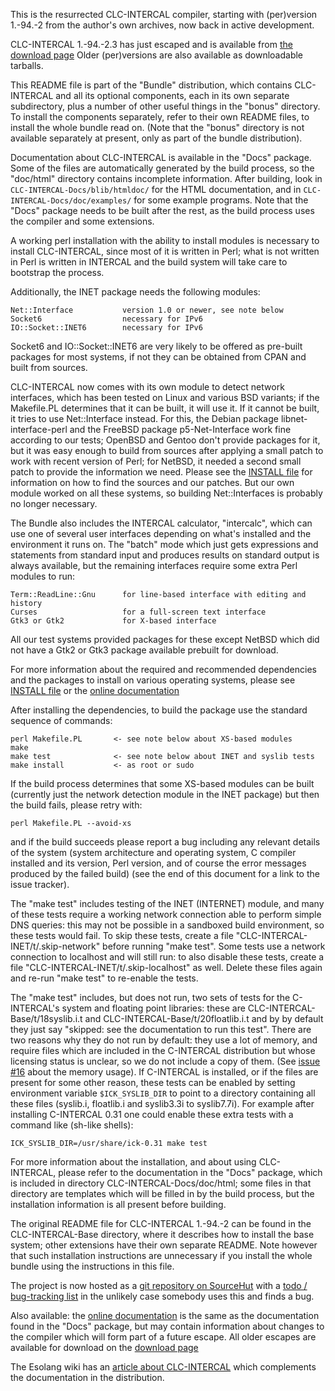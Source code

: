 This is the resurrected CLC-INTERCAL compiler, starting with (per)version
1.-94.-2 from the author's own archives, now back in active development.

CLC-INTERCAL 1.-94.-2.3 has just escaped and is available from
[the download page](https://uilebheist.srht.site/dist/CLC-INTERCAL-1.-94.-2.3/)
Older (per)versions are also available as downloadable tarballs.

This README file is part of the "Bundle" distribution, which contains
CLC-INTERCAL and all its optional components, each in its own separate
subdirectory, plus a number of other useful things in the "bonus"
directory. To install the components separately, refer to their own
README files, to install the whole bundle read on. (Note that the "bonus"
directory is not available separately at present, only as part of the
bundle distribution).

Documentation about CLC-INTERCAL is available in the "Docs" package.
Some of the files are automatically generated by the build process, so
the "doc/html" directory contains incomplete information. After
building, look in `CLC-INTERCAL-Docs/blib/htmldoc/` for the HTML
documentation, and in `CLC-INTERCAL-Docs/doc/examples/` for some
example programs. Note that the "Docs" package needs to be built
after the rest, as the build process uses the compiler and some
extensions.

A working perl installation with the ability to install modules is
necessary to install CLC-INTERCAL, since most of it is written
in Perl; what is not written in Perl is written in INTERCAL and the
build system will take care to bootstrap the process.

Additionally, the INET package needs the following modules:

    Net::Interface           version 1.0 or newer, see note below
    Socket6                  necessary for IPv6
    IO::Socket::INET6        necessary for IPv6

Socket6 and IO::Socket::INET6 are very likely to be offered as pre-built
packages for most systems, if not they can be obtained from CPAN and
built from sources.

CLC-INTERCAL now comes with its own module to detect network interfaces,
which has been tested on Linux and various BSD variants; if the Makefile.PL
determines that it can be built, it will use it.  If it cannot be built,
it tries to use Net::Interface instead.  For this, the Debian package
libnet-interface-perl and the FreeBSD package p5-Net-Interface work fine
according to our tests; OpenBSD and Gentoo don't provide packages for
it, but it was easy enough to build from sources after applying a small
patch to work with recent version of Perl; for NetBSD, it needed a second
small patch to provide the information we need.  Please see the
[INSTALL file](INSTALL.md) for information on how to find the sources
and our patches.  But our own module worked on all these systems, so
building Net::Interfaces is probably no longer necessary.

The Bundle also includes the INTERCAL calculator, "intercalc", which
can use one of several user interfaces depending on what's installed
and the environment it runs on. The "batch" mode which just gets
expressions and statements from standard input and produces results on
standard output is always available, but the remaining interfaces
require some extra Perl modules to run:

    Term::ReadLine::Gnu      for line-based interface with editing and history
    Curses                   for a full-screen text interface
    Gtk3 or Gtk2             for X-based interface

All our test systems provided packages for these except NetBSD which
did not have a Gtk2 or Gtk3 package available prebuilt for download.

For more information about the required and recommended dependencies
and the packages to install on various operating systems, please see
[INSTALL file](INSTALL.md) or the
[online documentation](https://uilebheist.srht.site/docs/index.html#installing)

After installing the dependencies, to build the package use the standard
sequence of commands:

    perl Makefile.PL       <- see note below about XS-based modules
    make
    make test              <- see note below about INET and syslib tests
    make install           <- as root or sudo

If the build process determines that some XS-based modules can be built
(currently just the network detection module in the INET package) but
then the build fails, please retry with:

    perl Makefile.PL --avoid-xs

and if the build succeeds please report a bug including any relevant
details of the system (system architecture and operating system, C compiler
installed and its version, Perl version, and of course the error messages
produced by the failed build) (see the end of this document for a link to
the issue tracker).

The "make test" includes testing of the INET (INTERNET) module,
and many of these tests require a working network connection able to
perform simple DNS queries: this may not be possible in a sandboxed build
environment, so these tests would fail. To skip these tests, create a file
"CLC-INTERCAL-INET/t/.skip-network" before running "make test". Some tests
use a network connection to localhost and will still run: to also disable
these tests, create a file "CLC-INTERCAL-INET/t/.skip-localhost" as well.
Delete these files again and re-run "make test" to re-enable the tests.

The "make test" includes, but does not run, two sets of tests for the
C-INTERCAL's system and floating point libraries: these are
CLC-INTERCAL-Base/t/18syslib.i.t and CLC-INTERCAL-Base/t/20floatlib.i.t
and by by default they just say "skipped: see the documentation to run this
test". There are two reasons why they do not run by default: they use a lot
of memory, and require files which are included in the C-INTERCAL distribution
but whose licensing status is unclear, so we do not include a copy of them.
(See [issue \#16](https://todo.sr.ht/~uilebheist/CLC-INTERCAL/16) about the
memory usage).  If C-INTERCAL is installed, or if the files are present for
some other reason, these tests can be enabled by setting environment variable
`$ICK_SYSLIB_DIR` to point to a directory containing all these files
(syslib.i, floatlib.i and syslib3.3i to syslib7.7i). For example after
installing C-INTERCAL 0.31 one could enable these extra tests with a command
like (sh-like shells):

    ICK_SYSLIB_DIR=/usr/share/ick-0.31 make test

For more information about the installation, and about using CLC-INTERCAL,
please refer to the documentation in the "Docs" package, which is included
in directory CLC-INTERCAL-Docs/doc/html; some files in that directory are
templates which will be filled in by the build process, but the installation
information is all present before building.

The original README file for CLC-INTERCAL 1.-94.-2 can be found in the
CLC-INTERCAL-Base directory, where it describes how to install the base
system; other extensions have their own separate README. Note however that
such installation instructions are unnecessary if you install the whole
bundle using the instructions in this file.

The project is now hosted as a [git repository on
SourceHut](https://git.sr.ht/~uilebheist/CLC-INTERCAL) with a
[todo / bug-tracking list](https://todo.sr.ht/~uilebheist/CLC-INTERCAL)
in the unlikely case somebody uses this and finds a bug.

Also available: the [online documentation](https://uilebheist.srht.site/docs/)
is the same as the documentation found in the "Docs" package, but may
contain information about changes to the compiler which will form part
of a future escape. All older escapes are available for download on the
[download page](https://uilebheist.srht.site/dist/)

The Esolang wiki has an
[article about CLC-INTERCAL](https://esolangs.org/wiki/CLC-INTERCAL) which
complements the documentation in the distribution.

